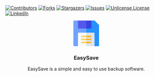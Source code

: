 <a id="readme-top"></a>
<!-- PROJECT SHIELDS -->
<!--
*** I'm using markdown "reference style" links for readability.
*** Reference links are enclosed in brackets [ ] instead of parentheses ( ).
*** See the bottom of this document for the declaration of the reference variables
*** for contributors-url, forks-url, etc. This is an optional, concise syntax you may use.
*** https://www.markdownguide.org/basic-syntax/#reference-style-links
-->
[![Contributors][contributors-shield]][contributors-url]
[![Forks][forks-shield]][forks-url]
[![Stargazers][stars-shield]][stars-url]
[![Issues][issues-shield]][issues-url]
[![Unlicense License][license-shield]][license-url]
[![LinkedIn][linkedin-shield]][linkedin-url]
<br/>
<div align="center">
  <a href="https://github.com/Raikuji/EasySave">
    <img src="ressources/diskette.png" alt="Logo" width="80" height="80">
  </a>

  <h3 align="center">EasySave</h3>
  <p align="center">
    EasySave is a simple and easy to use backup software.
  </p>
</div>

<!-- MARKDOWN LINKS & IMAGES -->
<!-- https://www.markdownguide.org/basic-syntax/#reference-style-links -->
[contributors-shield]: https://img.shields.io/github/contributors/Raikuji/EasySave.svg?style=for-the-badge
[contributors-url]: https://github.com/Raikuji/EasySave/graphs/contributors
[forks-shield]: https://img.shields.io/github/forks/Raikuji/EasySave.svg?style=for-the-badge
[forks-url]: https://github.com/Raikuji/EasySave/network/members
[stars-shield]: https://img.shields.io/github/stars/Raikuji/EasySave.svg?style=for-the-badge
[stars-url]: https://github.com/Raikuji/EasySave/stargazers
[issues-shield]: https://img.shields.io/github/issues/Raikuji/EasySave.svg?style=for-the-badge
[issues-url]: https://github.com/Raikuji/EasySave/issues
[license-shield]: https://img.shields.io/github/license/Raikuji/EasySave.svg?style=for-the-badge
[license-url]: https://github.com/Raikuji/EasySave/blob/master/LICENSE.txt
[linkedin-shield]: https://img.shields.io/badge/-LinkedIn-black.svg?style=for-the-badge&logo=linkedin&colorB=555
[linkedin-url]: https://linkedin.com/in/antoine-gachenot-1921aa17b